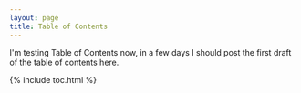 ```yaml
---
layout: page
title: Table of Contents
---
```


I'm testing Table of Contents now, in a few days I should post the first draft of the table of contents here.

{% include toc.html %}